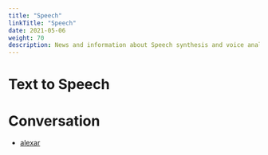 ```yaml
---
title: "Speech"
linkTitle: "Speech"
date: 2021-05-06
weight: 70
description: News and information about Speech synthesis and voice analysis
---
```


# Text to Speech


# Conversation

* [alexar](https://github.com/jhudsl/alexar)